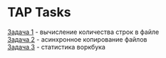 # TAP Tasks

[Задача 1](Task1/Form1.cs) - вычисление количества строк в файле  
[Задача 2](Task2/Form1.cs) - асинхронное копирование файлов  
[Задача 3](Task3/Form1.cs) - статистика воркбука  
